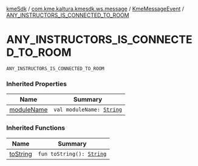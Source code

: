 [kmeSdk](../../index.md) / [com.kme.kaltura.kmesdk.ws.message](../index.md) / [KmeMessageEvent](index.md) / [ANY_INSTRUCTORS_IS_CONNECTED_TO_ROOM](./-a-n-y_-i-n-s-t-r-u-c-t-o-r-s_-i-s_-c-o-n-n-e-c-t-e-d_-t-o_-r-o-o-m.md)

# ANY_INSTRUCTORS_IS_CONNECTED_TO_ROOM

`ANY_INSTRUCTORS_IS_CONNECTED_TO_ROOM`

### Inherited Properties

| Name | Summary |
|---|---|
| [moduleName](module-name.md) | `val moduleName: `[`String`](https://kotlinlang.org/api/latest/jvm/stdlib/kotlin/-string/index.html) |

### Inherited Functions

| Name | Summary |
|---|---|
| [toString](to-string.md) | `fun toString(): `[`String`](https://kotlinlang.org/api/latest/jvm/stdlib/kotlin/-string/index.html) |
